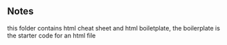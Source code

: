 ## Notes

this folder contains html cheat sheet and html boiletplate, the boilerplate is the starter code for an html file
